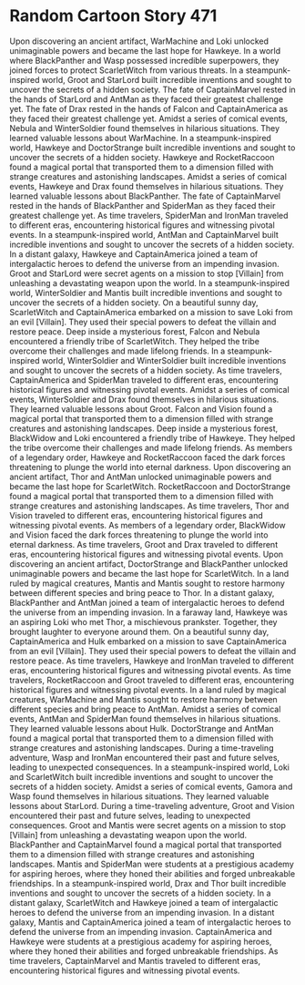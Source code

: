 # Random Cartoon Story 471

Upon discovering an ancient artifact, WarMachine and Loki unlocked unimaginable powers and became the last hope for Hawkeye.
In a world where BlackPanther and Wasp possessed incredible superpowers, they joined forces to protect ScarletWitch from various threats.
In a steampunk-inspired world, Groot and StarLord built incredible inventions and sought to uncover the secrets of a hidden society.
The fate of CaptainMarvel rested in the hands of StarLord and AntMan as they faced their greatest challenge yet.
The fate of Drax rested in the hands of Falcon and CaptainAmerica as they faced their greatest challenge yet.
Amidst a series of comical events, Nebula and WinterSoldier found themselves in hilarious situations. They learned valuable lessons about WarMachine.
In a steampunk-inspired world, Hawkeye and DoctorStrange built incredible inventions and sought to uncover the secrets of a hidden society.
Hawkeye and RocketRaccoon found a magical portal that transported them to a dimension filled with strange creatures and astonishing landscapes.
Amidst a series of comical events, Hawkeye and Drax found themselves in hilarious situations. They learned valuable lessons about BlackPanther.
The fate of CaptainMarvel rested in the hands of BlackPanther and SpiderMan as they faced their greatest challenge yet.
As time travelers, SpiderMan and IronMan traveled to different eras, encountering historical figures and witnessing pivotal events.
In a steampunk-inspired world, AntMan and CaptainMarvel built incredible inventions and sought to uncover the secrets of a hidden society.
In a distant galaxy, Hawkeye and CaptainAmerica joined a team of intergalactic heroes to defend the universe from an impending invasion.
Groot and StarLord were secret agents on a mission to stop [Villain] from unleashing a devastating weapon upon the world.
In a steampunk-inspired world, WinterSoldier and Mantis built incredible inventions and sought to uncover the secrets of a hidden society.
On a beautiful sunny day, ScarletWitch and CaptainAmerica embarked on a mission to save Loki from an evil [Villain]. They used their special powers to defeat the villain and restore peace.
Deep inside a mysterious forest, Falcon and Nebula encountered a friendly tribe of ScarletWitch. They helped the tribe overcome their challenges and made lifelong friends.
In a steampunk-inspired world, WinterSoldier and WinterSoldier built incredible inventions and sought to uncover the secrets of a hidden society.
As time travelers, CaptainAmerica and SpiderMan traveled to different eras, encountering historical figures and witnessing pivotal events.
Amidst a series of comical events, WinterSoldier and Drax found themselves in hilarious situations. They learned valuable lessons about Groot.
Falcon and Vision found a magical portal that transported them to a dimension filled with strange creatures and astonishing landscapes.
Deep inside a mysterious forest, BlackWidow and Loki encountered a friendly tribe of Hawkeye. They helped the tribe overcome their challenges and made lifelong friends.
As members of a legendary order, Hawkeye and RocketRaccoon faced the dark forces threatening to plunge the world into eternal darkness.
Upon discovering an ancient artifact, Thor and AntMan unlocked unimaginable powers and became the last hope for ScarletWitch.
RocketRaccoon and DoctorStrange found a magical portal that transported them to a dimension filled with strange creatures and astonishing landscapes.
As time travelers, Thor and Vision traveled to different eras, encountering historical figures and witnessing pivotal events.
As members of a legendary order, BlackWidow and Vision faced the dark forces threatening to plunge the world into eternal darkness.
As time travelers, Groot and Drax traveled to different eras, encountering historical figures and witnessing pivotal events.
Upon discovering an ancient artifact, DoctorStrange and BlackPanther unlocked unimaginable powers and became the last hope for ScarletWitch.
In a land ruled by magical creatures, Mantis and Mantis sought to restore harmony between different species and bring peace to Thor.
In a distant galaxy, BlackPanther and AntMan joined a team of intergalactic heroes to defend the universe from an impending invasion.
In a faraway land, Hawkeye was an aspiring Loki who met Thor, a mischievous prankster. Together, they brought laughter to everyone around them.
On a beautiful sunny day, CaptainAmerica and Hulk embarked on a mission to save CaptainAmerica from an evil [Villain]. They used their special powers to defeat the villain and restore peace.
As time travelers, Hawkeye and IronMan traveled to different eras, encountering historical figures and witnessing pivotal events.
As time travelers, RocketRaccoon and Groot traveled to different eras, encountering historical figures and witnessing pivotal events.
In a land ruled by magical creatures, WarMachine and Mantis sought to restore harmony between different species and bring peace to AntMan.
Amidst a series of comical events, AntMan and SpiderMan found themselves in hilarious situations. They learned valuable lessons about Hulk.
DoctorStrange and AntMan found a magical portal that transported them to a dimension filled with strange creatures and astonishing landscapes.
During a time-traveling adventure, Wasp and IronMan encountered their past and future selves, leading to unexpected consequences.
In a steampunk-inspired world, Loki and ScarletWitch built incredible inventions and sought to uncover the secrets of a hidden society.
Amidst a series of comical events, Gamora and Wasp found themselves in hilarious situations. They learned valuable lessons about StarLord.
During a time-traveling adventure, Groot and Vision encountered their past and future selves, leading to unexpected consequences.
Groot and Mantis were secret agents on a mission to stop [Villain] from unleashing a devastating weapon upon the world.
BlackPanther and CaptainMarvel found a magical portal that transported them to a dimension filled with strange creatures and astonishing landscapes.
Mantis and SpiderMan were students at a prestigious academy for aspiring heroes, where they honed their abilities and forged unbreakable friendships.
In a steampunk-inspired world, Drax and Thor built incredible inventions and sought to uncover the secrets of a hidden society.
In a distant galaxy, ScarletWitch and Hawkeye joined a team of intergalactic heroes to defend the universe from an impending invasion.
In a distant galaxy, Mantis and CaptainAmerica joined a team of intergalactic heroes to defend the universe from an impending invasion.
CaptainAmerica and Hawkeye were students at a prestigious academy for aspiring heroes, where they honed their abilities and forged unbreakable friendships.
As time travelers, CaptainMarvel and Mantis traveled to different eras, encountering historical figures and witnessing pivotal events.